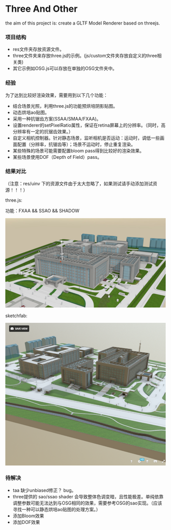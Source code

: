 Three And Other
==================

the aim of this project is: create a GLTF Model Renderer based on threejs.

### 项目结构

* res文件夹存放资源文件。
* three文件夹来存放three.js的示例。(js/custom文件夹存放自定义的three相关类)
* 其它示例如OSG.js可以存放在单独的OSG文件夹中。

### 经验

为了达到比较好渲染效果，需要用到以下几个功能：

* 结合场景光照，利用three.js的功能预烘培阴影贴图。
* 动态烘培ao贴图。
* 采用一种抗锯齿方案(SSAA/SMAA/FXAA)。
* 设置renderer的setPixelRatio属性，保证在retina屏幕上的分辨率。（同时，高分辨率有一定的抗锯齿效果。）
* 自定义相机控制器。针对静态场景，监听相机是否运动：运动时，调低一些画面配置（分辨率，抗锯齿等）；场景不运动时，停止重复渲染。
* 某些特殊的场景可能需要配置bloom pass得到比较好的渲染效果。
* 某些场景使用DOF（Depth of Field）pass。

### 结果对比

（注意：res/uinv 下的资源文件由于太大忽略了，如果测试请手动添加测试资源！！！）

three.js:

功能：FXAA && SSAO && SHADOW

[![image](./res/screenshot/1.png)]()

sketchfab:

[![image](./res/screenshot/2.png)](https://skfb.ly/6v7sS)

### 待解决

* taa 缺少unbiased修正？ bug。
* three提供的 sao/ssao shader 会导致整体色调变暗，且性能极差。单纯依靠调整参数可能无法达到与OSG相同的效果，需要参考OSG的sao实现。（应该寻找一种可以静态烘培ao贴图的处理方案。）
* 添加Bloom效果
* 添加DOF效果
